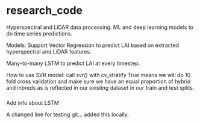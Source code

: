 # research_code
Hyperspectral and LiDAR data processing. ML and deep learning models to do time series predictions. 

Models:
Support Vector Regression to predict LAI based on extracted hyperspectral and LiDAR features.

Many-to-many LSTM to predict LAI at every timestep. 

How to use SVR model:
call svr() with cv_stratify True means we will do 10 fold cross validation and make sure we have an equal proportion of hybrid and inbreds as is reflected in our existing dataset in our train and test splits.

### 
Add info about LSTM

A changed line for testing git... added this locally.
